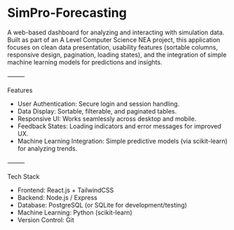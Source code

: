 # SimPro-Forecasting

A web-based dashboard for analyzing and interacting with simulation data.
Built as part of an A Level Computer Science NEA project, this application focuses on clean data presentation, usability features (sortable columns, responsive design, pagination, loading states), and the integration of simple machine learning models for predictions and insights.

⸻

Features
- User Authentication: Secure login and session handling.
- Data Display: Sortable, filterable, and paginated tables.
- Responsive UI: Works seamlessly across desktop and mobile.
- Feedback States: Loading indicators and error messages for improved UX.
- Machine Learning Integration: Simple predictive models (via scikit-learn) for analyzing trends.

⸻

Tech Stack
- Frontend: React.js + TailwindCSS
- Backend: Node.js / Express
- Database: PostgreSQL (or SQLite for development/testing)
- Machine Learning: Python (scikit-learn)
- Version Control: Git